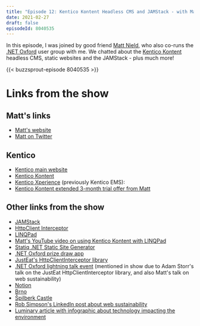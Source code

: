 ```yaml
---
title: "Episode 12: Kentico Kontent Headless CMS and JAMStack - with Matt Nield"
date: 2021-02-27
draft: false
episodeId: 8040535
---
```


In this episode, I was joined by good friend [Matt Nield](https://twitter.com/mnield), who also co-runs the [.NET Oxford](https://www.dotnetoxford.com/) user group with me. We chatted about the [Kentico Kontent](https://kontent.ai) headless CMS, static websites and the JAMStack - plus much more!

{{< buzzsprout-episode 8040535 >}}

# Links from the show

## Matt's links

* [Matt's website](https://www.mattnield.co.uk/)
* [Matt on Twitter](https://twitter.com/mnield)

## Kentico

* [Kentico main website](https://www.kentico.com/)
* [Kentico Kontent](https://kontent.ai/)
* [Kentico Xperience](https://xperience.io/) (previously Kentico EMS):
* [Kentico Kontent extended 3-month trial offer from Matt](http://bit.ly/kontent-uep)

## Other links from the show

* [JAMStack](https://jamstack.org/)
* [HttpClient Interceptor](https://github.com/justeat/httpclient-interception)
* [LINQPad](https://www.linqpad.net/)
* [Matt's YouTube video on using Kentico Kontent with LINQPad](https://youtu.be/j1DpsuoxfZ4)
* [Statiq .NET Static Site Generator](https://statiq.dev/)
* [.NET Oxford prize draw app](https://github.com/dotnetoxford/PrizeDraw)
* [JustEat's HttpClientInterceptor library](https://github.com/justeat/httpclient-interception)
* [.NET Oxford lightning talk event](https://www.meetup.com/dotnetoxford/events/276484104/) (mentioned in show due to Adam Storr's talk on the JustEat HttpClientInterceptor library, and also Matt's talk on web sustainability)
* [Notion](https://www.notion.so/)
* [Brno](https://www.gotobrno.cz/en/)
* [Špilberk Castle](https://en.wikipedia.org/wiki/%C5%A0pilberk_Castle)
* [Rob Simpson's LinkedIn post about web sustainability](https://www.linkedin.com/posts/robsimps_the-low-impact-website-organic-basics-activity-6711661849609416704-REBz)
* [Luminary article with infographic about technology impacting the environment](https://www.luminary.com/blog/luminary-goes-carbon-neutral)
